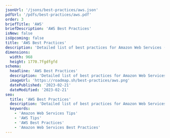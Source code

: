 ```yaml
---
jsonUrl: '/jsons/best-practices/aws.json'
pdfUrl: '/pdfs/best-practices/aws.pdf'
order: 3
briefTitle: 'AWS'
briefDescription: 'AWS Best Practices'
isNew: false
isUpcoming: false
title: 'AWS Best Practices'
description: 'Detailed list of best practices for Amazon Web Services (AWS)'
dimensions:
  width: 968
  height: 1770.7fgdfgfd
schema:
  headline: 'AWS Best Practices'
  description: 'Detailed list of best practices for Amazon Web Services (AWS). Each best practice carries further details and how to implement that best practice.'
  imageUrl: 'https://roadmap.sh/best-practices/aws.png'
  datePublished: '2023-02-21'
  dateModified: '2023-02-21'
seo:
  title: 'AWS Best Practices'
  description: 'Detailed list of best practices for Amazon Web Services (AWS). Each best practice carries further details and how to implement that best practice.'
  keywords:
    - 'Amazon Web Services Tips'
    - 'AWS Tips'
    - 'AWS Best Practices'
    - 'Amazon Web Services Best Practices'
---
```

